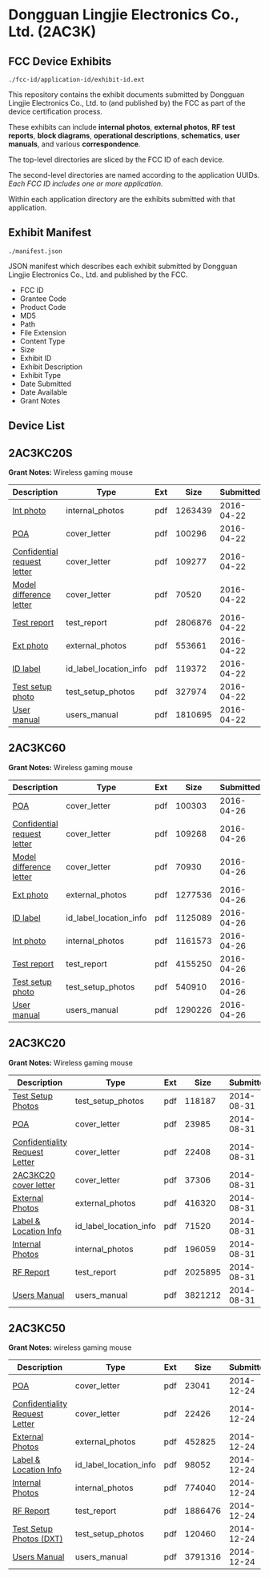 # Dongguan Lingjie Electronics Co., Ltd. (2AC3K)
## FCC Device Exhibits

```
./fcc-id/application-id/exhibit-id.ext
```

This repository contains the exhibit documents submitted by Dongguan Lingjie Electronics Co., Ltd. to (and published by) the FCC as part of the device certification process.

These exhibits can include **internal photos**, **external photos**, **RF test reports**, **block diagrams**, **operational descriptions**, **schematics**, **user manuals**, and various **correspondence**.

The top-level directories are sliced by the FCC ID of each device.

The second-level directories are named according to the application UUIDs. *Each FCC ID includes one or more application.*

Within each application directory are the exhibits submitted with that application. 

## Exhibit Manifest

```
./manifest.json
```

JSON manifest which describes each exhibit submitted by Dongguan Lingjie Electronics Co., Ltd. and published by the FCC.

- FCC ID
- Grantee Code
- Product Code
- MD5
- Path
- File Extension
- Content Type
- Size
- Exhibit ID
- Exhibit Description
- Exhibit Type
- Date Submitted
- Date Available
- Grant Notes

## Device List
## 2AC3KC20S
**Grant Notes:** Wireless gaming mouse

| Description | Type | Ext | Size | Submitted | Available |
| ----------- | ---- | --- | ---- | --------- | --------- |
| [Int photo](2AC3KC20S/5f0a1830a219bd42a4c6ba2766d228d5/2966583.pdf) | internal_photos | pdf | 1263439 | 2016-04-22 | 2016-04-22 |
| [POA](2AC3KC20S/5f0a1830a219bd42a4c6ba2766d228d5/2966577.pdf) | cover_letter | pdf | 100296 | 2016-04-22 | 2016-04-22 |
| [Confidential request letter](2AC3KC20S/5f0a1830a219bd42a4c6ba2766d228d5/2966578.pdf) | cover_letter | pdf | 109277 | 2016-04-22 | 2016-04-22 |
| [Model difference letter](2AC3KC20S/5f0a1830a219bd42a4c6ba2766d228d5/2966579.pdf) | cover_letter | pdf | 70520 | 2016-04-22 | 2016-04-22 |
| [Test report](2AC3KC20S/5f0a1830a219bd42a4c6ba2766d228d5/2966580.pdf) | test_report | pdf | 2806876 | 2016-04-22 | 2016-04-22 |
| [Ext photo](2AC3KC20S/5f0a1830a219bd42a4c6ba2766d228d5/2966582.pdf) | external_photos | pdf | 553661 | 2016-04-22 | 2016-04-22 |
| [ID label](2AC3KC20S/5f0a1830a219bd42a4c6ba2766d228d5/2966584.pdf) | id_label_location_info | pdf | 119372 | 2016-04-22 | 2016-04-22 |
| [Test setup photo](2AC3KC20S/5f0a1830a219bd42a4c6ba2766d228d5/2966581.pdf) | test_setup_photos | pdf | 327974 | 2016-04-22 | 2016-04-22 |
| [User manual](2AC3KC20S/5f0a1830a219bd42a4c6ba2766d228d5/2966585.pdf) | users_manual | pdf | 1810695 | 2016-04-22 | 2016-04-22 |
## 2AC3KC60
**Grant Notes:** Wireless gaming mouse

| Description | Type | Ext | Size | Submitted | Available |
| ----------- | ---- | --- | ---- | --------- | --------- |
| [POA](2AC3KC60/e1e73a2208d788c4bf4c7475df586a44/2969618.pdf) | cover_letter | pdf | 100303 | 2016-04-26 | 2016-04-26 |
| [Confidential request letter](2AC3KC60/e1e73a2208d788c4bf4c7475df586a44/2969619.pdf) | cover_letter | pdf | 109268 | 2016-04-26 | 2016-04-26 |
| [Model difference letter](2AC3KC60/e1e73a2208d788c4bf4c7475df586a44/2969620.pdf) | cover_letter | pdf | 70930 | 2016-04-26 | 2016-04-26 |
| [Ext photo](2AC3KC60/e1e73a2208d788c4bf4c7475df586a44/2969623.pdf) | external_photos | pdf | 1277536 | 2016-04-26 | 2016-04-26 |
| [ID label](2AC3KC60/e1e73a2208d788c4bf4c7475df586a44/2969625.pdf) | id_label_location_info | pdf | 1125089 | 2016-04-26 | 2016-04-26 |
| [Int photo](2AC3KC60/e1e73a2208d788c4bf4c7475df586a44/2969624.pdf) | internal_photos | pdf | 1161573 | 2016-04-26 | 2016-04-26 |
| [Test report](2AC3KC60/e1e73a2208d788c4bf4c7475df586a44/2969621.pdf) | test_report | pdf | 4155250 | 2016-04-26 | 2016-04-26 |
| [Test setup photo](2AC3KC60/e1e73a2208d788c4bf4c7475df586a44/2969622.pdf) | test_setup_photos | pdf | 540910 | 2016-04-26 | 2016-04-26 |
| [User manual](2AC3KC60/e1e73a2208d788c4bf4c7475df586a44/2969626.pdf) | users_manual | pdf | 1290226 | 2016-04-26 | 2016-04-26 |
## 2AC3KC20
**Grant Notes:** Wireless gaming mouse

| Description | Type | Ext | Size | Submitted | Available |
| ----------- | ---- | --- | ---- | --------- | --------- |
| [Test Setup Photos](2AC3KC20/8ec1df1d1f0379d8f9a0310b09fdde5f/2373965.pdf) | test_setup_photos | pdf | 118187 | 2014-08-31 | 2014-08-31 |
| [POA](2AC3KC20/8ec1df1d1f0379d8f9a0310b09fdde5f/2373958.pdf) | cover_letter | pdf | 23985 | 2014-08-31 | 2014-08-31 |
| [Confidentiality Request Letter](2AC3KC20/8ec1df1d1f0379d8f9a0310b09fdde5f/2373959.pdf) | cover_letter | pdf | 22408 | 2014-08-31 | 2014-08-31 |
| [2AC3KC20 cover letter](2AC3KC20/8ec1df1d1f0379d8f9a0310b09fdde5f/2373960.pdf) | cover_letter | pdf | 37306 | 2014-08-31 | 2014-08-31 |
| [External Photos](2AC3KC20/8ec1df1d1f0379d8f9a0310b09fdde5f/2373966.pdf) | external_photos | pdf | 416320 | 2014-08-31 | 2014-08-31 |
| [Label & Location Info](2AC3KC20/8ec1df1d1f0379d8f9a0310b09fdde5f/2373968.pdf) | id_label_location_info | pdf | 71520 | 2014-08-31 | 2014-08-31 |
| [Internal Photos](2AC3KC20/8ec1df1d1f0379d8f9a0310b09fdde5f/2373967.pdf) | internal_photos | pdf | 196059 | 2014-08-31 | 2014-08-31 |
| [RF Report](2AC3KC20/8ec1df1d1f0379d8f9a0310b09fdde5f/2373964.pdf) | test_report | pdf | 2025895 | 2014-08-31 | 2014-08-31 |
| [Users Manual](2AC3KC20/8ec1df1d1f0379d8f9a0310b09fdde5f/2373969.pdf) | users_manual | pdf | 3821212 | 2014-08-31 | 2014-08-31 |
## 2AC3KC50
**Grant Notes:** wireless gaming mouse

| Description | Type | Ext | Size | Submitted | Available |
| ----------- | ---- | --- | ---- | --------- | --------- |
| [POA](2AC3KC50/22cc3308e1cb023d7c1b3cae4ac152be/2484399.pdf) | cover_letter | pdf | 23041 | 2014-12-24 | 2014-12-24 |
| [Confidentiality Request Letter](2AC3KC50/22cc3308e1cb023d7c1b3cae4ac152be/2484400.pdf) | cover_letter | pdf | 22426 | 2014-12-24 | 2014-12-24 |
| [External Photos](2AC3KC50/22cc3308e1cb023d7c1b3cae4ac152be/2484406.pdf) | external_photos | pdf | 452825 | 2014-12-24 | 2014-12-24 |
| [Label & Location Info](2AC3KC50/22cc3308e1cb023d7c1b3cae4ac152be/2484408.pdf) | id_label_location_info | pdf | 98052 | 2014-12-24 | 2014-12-24 |
| [Internal Photos](2AC3KC50/22cc3308e1cb023d7c1b3cae4ac152be/2484407.pdf) | internal_photos | pdf | 774040 | 2014-12-24 | 2014-12-24 |
| [RF Report](2AC3KC50/22cc3308e1cb023d7c1b3cae4ac152be/2484405.pdf) | test_report | pdf | 1886476 | 2014-12-24 | 2014-12-24 |
| [Test Setup Photos (DXT)](2AC3KC50/22cc3308e1cb023d7c1b3cae4ac152be/2484404.pdf) | test_setup_photos | pdf | 120460 | 2014-12-24 | 2014-12-24 |
| [Users Manual](2AC3KC50/22cc3308e1cb023d7c1b3cae4ac152be/2484409.pdf) | users_manual | pdf | 3791316 | 2014-12-24 | 2014-12-24 |
